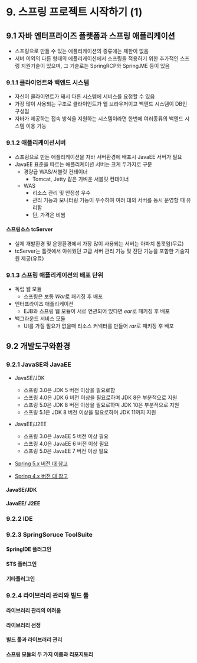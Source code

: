 # 9. 스프링 프로젝트 시작하기 (1)

## 9.1 자바 엔터프라이즈 플랫폼과 스프링 애플리케이션
 - 스프링으로 만들 수 있는 애플리케이션의 종류에는 제한이 없음
 - 서버 이외의 다른 형태의 에플리케이션에서 스프링을 적용하기 위한 추가적인 스프링 지원기술이 있으며, 그 기술로는 SpringRCP와 Spring.ME 등이 있음
### 9.1.1 클라이언트와 백엔드 시스템
 - 자신이 클라이언트가 돼서 다른 시스템에 서비스를 요청할 수 있음
 - 가장 많이 사용되는 구조로 클라이언트가 웹 브라우저이고 백엔드 시스템이 DB인 구성임
 - 자바가 제공하는 접속 방식을 지원하는 시스템이라면 한번에 여러종류의 백엔드 시스템 이용 가능
### 9.1.2 애플리케이션서버 
- 스프링으로 만든 애플리케이션을 자바 서버환경에 배포시 JavaEE 서버가 필요
- JavaEE 표준을 따르는 애플리케이션 서버는 크게 두가지로 구분
    - 경량급 WAS/서블릿 컨테이너
        - Tomcat, Jetty 같은 가벼운 서블릿 컨테이너
    - WAS
        - 리소스 관리 및 안정성 우수
        - 관리 기능과 모니터링 기능이 우수하여 여러 대의 서버를 동시 운영할 때 유리함
        - 단, 가격은 비쌈
#### 스프링소스 tcServer
 - 실제 개발환경 및 운영환경에서 가장 많이 사용되는 서버는 아파치 톰캣임(무료)
 - tcServer는 톰캣에서 아쉬웠던 고급 서버 관리 기능 및 진단 기능을 포함한 기술지원 제공(유료)
### 9.1.3 스프링 애플리케이션의 배포 단위
 - 독립 웹 모듈
    - 스프링은 보통 *War*로 패키징 후 배포
 - 엔터프라이즈 애플리케이션
    - EJB와 스프링 웹 모듈이 서로 연관되어 있다면 *ear*로 패키징 후 배포
 - 백그라운드 서비스 모듈
    - UI를 가질 필요가 없을때 리소스 커넥터를 만들어 *rar*로 패키징 후 배포
## 9.2 개발도구와환경 
### 9.2.1 JavaSE와 JavaEE
 - JavaSE/JDK
    - 스프링 3.0은 JDK 5 버전 이상을 필요로함
    - 스프링 4.0은 JDK 6 버전 이상을 필요로하며 JDK 8은 부분적으로 지원 
    - 스프링 5.0은 JDK 8 버전 이상을 필요로하며 JDK 10은 부분적으로 지원 
    - 스프링 5.1은 JDK 8 버전 이상을 필요로하며 JDK 11까지 지원 
 - JavaEE/J2EE
    - 스프링 3.0은 JavaEE 5 버전 이상 필요
    - 스프링 4.0은 JavaEE 6 버전 이상 필요
    - 스프링 5.0은 JavaEE 7 버전 이상 필요

 - [Spring 5.x 버전 대 참고](https://github.com/spring-projects/spring-framework/wiki/Upgrading-to-Spring-Framework-5.x#Upgrading-to-Version-5.0)
 - [Spring 4.x 버전 대 참고](https://github.com/spring-projects/spring-framework/wiki/Upgrading-to-Spring-Framework-4.x)
#### JavaSE/JDK

#### JavaEE/ J2EE
### 9.2.2 IDE
### 9.2.3 SpringSoruce ToolSuite
#### SpringlDE 플러그인
#### STS 플러그인
#### 기타플러그인
### 9.2.4 라이브러리 관리와 빌드 툴
#### 라이브러리 관리의 어려움
#### 라이브러리 선정
#### 빌드 툴과 라이브러리 관리
#### 스프링 모듈의 두 가지 이름과 리포지토리
